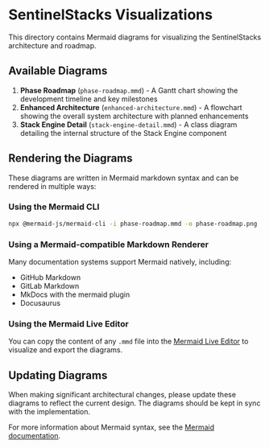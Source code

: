# SentinelStacks Visualizations

This directory contains Mermaid diagrams for visualizing the SentinelStacks architecture and roadmap. 

## Available Diagrams

1. **Phase Roadmap** (`phase-roadmap.mmd`) - A Gantt chart showing the development timeline and key milestones
2. **Enhanced Architecture** (`enhanced-architecture.mmd`) - A flowchart showing the overall system architecture with planned enhancements
3. **Stack Engine Detail** (`stack-engine-detail.mmd`) - A class diagram detailing the internal structure of the Stack Engine component

## Rendering the Diagrams

These diagrams are written in Mermaid markdown syntax and can be rendered in multiple ways:

### Using the Mermaid CLI

```bash
npx @mermaid-js/mermaid-cli -i phase-roadmap.mmd -o phase-roadmap.png
```

### Using a Mermaid-compatible Markdown Renderer

Many documentation systems support Mermaid natively, including:
- GitHub Markdown
- GitLab Markdown
- MkDocs with the mermaid plugin
- Docusaurus

### Using the Mermaid Live Editor

You can copy the content of any `.mmd` file into the [Mermaid Live Editor](https://mermaid.live/) to visualize and export the diagrams.

## Updating Diagrams

When making significant architectural changes, please update these diagrams to reflect the current design. The diagrams should be kept in sync with the implementation.

For more information about Mermaid syntax, see the [Mermaid documentation](https://mermaid-js.github.io/mermaid/).
